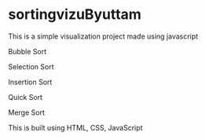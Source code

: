 # sortingvizuByuttam
This is a simple visualization project made using javascript

Bubble Sort

Selection Sort

Insertion Sort

Quick Sort

Merge Sort

This is built using HTML, CSS, JavaScript
